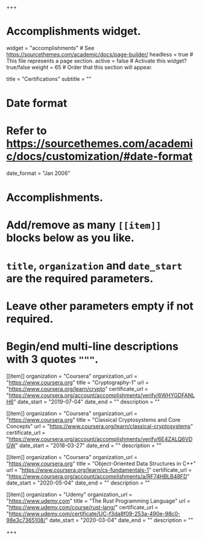 +++
# Accomplishments widget.
widget = "accomplishments"  # See https://sourcethemes.com/academic/docs/page-builder/
headless = true  # This file represents a page section.
active = false  # Activate this widget? true/false
weight = 65  # Order that this section will appear.

title = "Certifications"
subtitle = ""

# Date format
#   Refer to https://sourcethemes.com/academic/docs/customization/#date-format
date_format = "Jan 2006"

# Accomplishments.
#   Add/remove as many `[[item]]` blocks below as you like.
#   `title`, `organization` and `date_start` are the required parameters.
#   Leave other parameters empty if not required.
#   Begin/end multi-line descriptions with 3 quotes `"""`.

[[item]]
  organization = "Coursera"
  organization_url = "https://www.coursera.org"
  title = "Cryptography-1"
  url = "https://www.coursera.org/learn/crypto"
  certificate_url = "https://www.coursera.org/account/accomplishments/verify/6WHYGDFANLH6"
  date_start = "2019-07-04"
  date_end = ""
  description = ""

[[item]]
  organization = "Coursera"
  organization_url = "https://www.coursera.org"
  title = "Classical Cryptosystems and Core Concepts"
  url = "https://www.coursera.org/learn/classical-cryptosystems"
  certificate_url = "https://www.coursera.org/account/accomplishments/verify/6E4ZALQ6VDGW"
  date_start = "2018-03-27"
  date_end = ""
  description = ""

[[item]]
  organization = "Coursera"
  organization_url = "https://www.coursera.org"
  title = "Object-Oriented Data Structures in C++"
  url = "https://www.coursera.org/learn/cs-fundamentals-1"
  certificate_url = "https://www.coursera.org/account/accomplishments/a/RF74HBLB48FD"
  date_start = "2020-05-04"
  date_end = ""
  description = ""

[[item]]
  organization = "Udemy"
  organization_url = "https://www.udemy.com"
  title = "The Rust Programming Language"
  url = "https://www.udemy.com/course/rust-lang/"
  certificate_url = "https://www.udemy.com/certificate/UC-f3da8f09-253a-490e-98c0-98e3c7365108/"
  date_start = "2020-03-04"
  date_end = ""
  description = ""

+++
